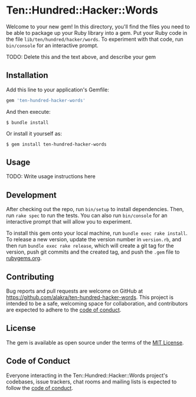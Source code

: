 # Ten::Hundred::Hacker::Words

Welcome to your new gem! In this directory, you'll find the files you need to be able to package up your Ruby library into a gem. Put your Ruby code in the file `lib/ten/hundred/hacker/words`. To experiment with that code, run `bin/console` for an interactive prompt.

TODO: Delete this and the text above, and describe your gem

## Installation

Add this line to your application's Gemfile:

```ruby
gem 'ten-hundred-hacker-words'
```

And then execute:

    $ bundle install

Or install it yourself as:

    $ gem install ten-hundred-hacker-words

## Usage

TODO: Write usage instructions here

## Development

After checking out the repo, run `bin/setup` to install dependencies. Then, run `rake spec` to run the tests. You can also run `bin/console` for an interactive prompt that will allow you to experiment.

To install this gem onto your local machine, run `bundle exec rake install`. To release a new version, update the version number in `version.rb`, and then run `bundle exec rake release`, which will create a git tag for the version, push git commits and the created tag, and push the `.gem` file to [rubygems.org](https://rubygems.org).

## Contributing

Bug reports and pull requests are welcome on GitHub at https://github.com/alakra/ten-hundred-hacker-words. This project is intended to be a safe, welcoming space for collaboration, and contributors are expected to adhere to the [code of conduct](https://github.com/alakra/ten-hundred-hacker-words/blob/main/CODE_OF_CONDUCT.md).

## License

The gem is available as open source under the terms of the [MIT License](https://opensource.org/licenses/MIT).

## Code of Conduct

Everyone interacting in the Ten::Hundred::Hacker::Words project's codebases, issue trackers, chat rooms and mailing lists is expected to follow the [code of conduct](https://github.com/alakra/ten-hundred-hacker-words/blob/main/CODE_OF_CONDUCT.md).
